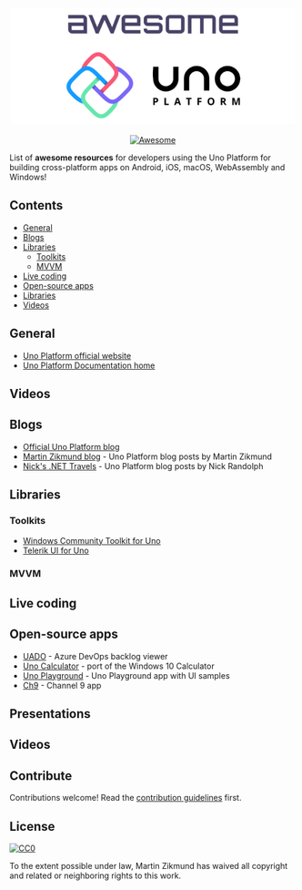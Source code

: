 <div align="center">
	<div>
		<img width="500" src="media/logo.png" alt="Awesome Uno Platform">
	</div>
	<br>
	<a href="https://awesome.re">
		<img src="https://awesome.re/badge-flat2.svg" alt="Awesome">
	</a>
</div>

List of **awesome resources** for developers using the Uno Platform for building cross-platform apps on Android, iOS, macOS, WebAssembly and Windows!


## Contents

- [General](#general)
- [Blogs](#blogs)
- [Libraries](#libraries)
  - [Toolkits](#toolkits)
  - [MVVM](#mvvm)
- [Live coding](#live-coding)
- [Open-source apps](#open-source-apps)
- [Libraries](#libraries)
- [Videos](#videos)

## General

- [Uno Platform official website](https://platform.uno)
- [Uno Platform Documentation home](https://platform.uno/docs/articles/intro.html)

## Videos

## Blogs
- [Official Uno Platform blog](https://platform.uno/blog/)
- [Martin Zikmund blog](https://blog.mzikmund.com/category/development/uno-platform/) - Uno Platform blog posts by Martin Zikmund
- [Nick's .NET Travels](https://nicksnettravels.builttoroam.com/tag/uno/) - Uno Platform blog posts by Nick Randolph


## Libraries

### Toolkits
- [Windows Community Toolkit for Uno](https://github.com/unoplatform/Uno.WindowsCommunityToolkit)
- [Telerik UI for Uno](https://github.com/unoplatform/Uno.Telerik.UI-For-UWP)

### MVVM



## Live coding

## Open-source apps
- [UADO](https://github.com/unoplatform/uado) - Azure DevOps backlog viewer
- [Uno Calculator](https://github.com/unoplatform/calculator) - port of the Windows 10 Calculator
- [Uno Playground](https://github.com/unoplatform/Uno.Playground) - Uno Playground app with UI samples
- [Ch9](https://github.com/unoplatform/Uno.Ch9) - Channel 9 app

## Presentations

## Videos

## Contribute

Contributions welcome! Read the [contribution guidelines](contributing.md) first.


## License

[![CC0](https://mirrors.creativecommons.org/presskit/buttons/88x31/svg/cc-zero.svg)](https://creativecommons.org/publicdomain/zero/1.0)

To the extent possible under law, Martin Zikmund has waived all copyright and
related or neighboring rights to this work.
